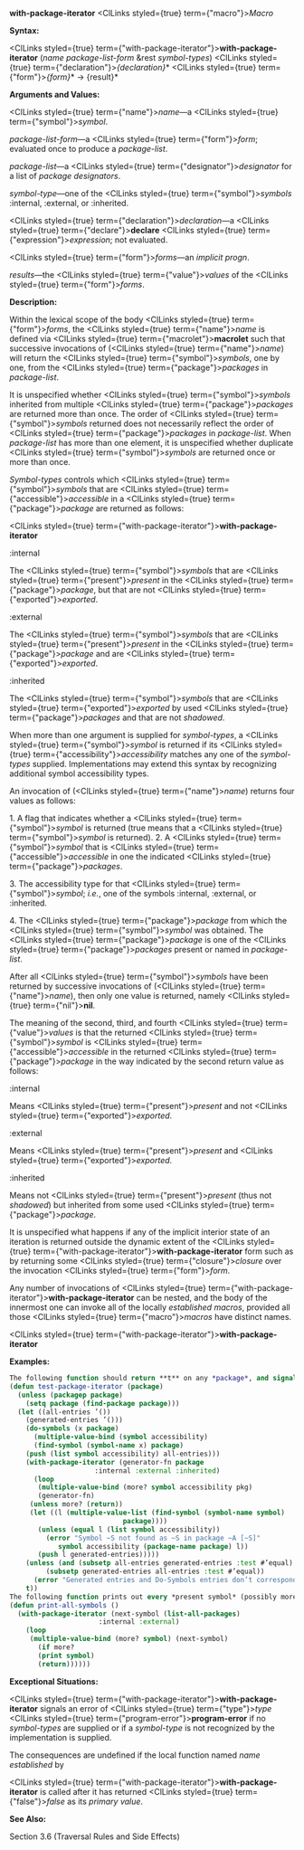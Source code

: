 **with-package-iterator** <ClLinks styled={true} term={"macro"}><i>Macro</i></ClLinks> 



**Syntax:** 



<ClLinks styled={true} term={"with-package-iterator"}><b>with-package-iterator</b></ClLinks> (*name package-list-form* &amp;rest *symbol-types*) <ClLinks styled={true} term={"declaration"}><i>\{declaration\}</i></ClLinks>\* <ClLinks styled={true} term={"form"}><i>\{form\}</i></ClLinks>\* → \{result\}\* 



**Arguments and Values:** 



<ClLinks styled={true} term={"name"}><i>name</i></ClLinks>—a <ClLinks styled={true} term={"symbol"}><i>symbol</i></ClLinks>. 



*package-list-form*—a <ClLinks styled={true} term={"form"}><i>form</i></ClLinks>; evaluated once to produce a *package-list*. 



*package-list*—a <ClLinks styled={true} term={"designator"}><i>designator</i></ClLinks> for a list of *package designators*. 



*symbol-type*—one of the <ClLinks styled={true} term={"symbol"}><i>symbols</i></ClLinks> :internal, :external, or :inherited. 



<ClLinks styled={true} term={"declaration"}><i>declaration</i></ClLinks>—a <ClLinks styled={true} term={"declare"}><b>declare</b></ClLinks> <ClLinks styled={true} term={"expression"}><i>expression</i></ClLinks>; not evaluated. 



<ClLinks styled={true} term={"form"}><i>forms</i></ClLinks>—an *implicit progn*. 



*results*—the <ClLinks styled={true} term={"value"}><i>values</i></ClLinks> of the <ClLinks styled={true} term={"form"}><i>forms</i></ClLinks>. 



**Description:** 



Within the lexical scope of the body <ClLinks styled={true} term={"form"}><i>forms</i></ClLinks>, the <ClLinks styled={true} term={"name"}><i>name</i></ClLinks> is defined via <ClLinks styled={true} term={"macrolet"}><b>macrolet</b></ClLinks> such that successive invocations of (<ClLinks styled={true} term={"name"}><i>name</i></ClLinks>) will return the <ClLinks styled={true} term={"symbol"}><i>symbols</i></ClLinks>, one by one, from the <ClLinks styled={true} term={"package"}><i>packages</i></ClLinks> in *package-list*. 



It is unspecified whether <ClLinks styled={true} term={"symbol"}><i>symbols</i></ClLinks> inherited from multiple <ClLinks styled={true} term={"package"}><i>packages</i></ClLinks> are returned more than once. The order of <ClLinks styled={true} term={"symbol"}><i>symbols</i></ClLinks> returned does not necessarily reflect the order of <ClLinks styled={true} term={"package"}><i>packages</i></ClLinks> in *package-list*. When *package-list* has more than one element, it is unspecified whether duplicate <ClLinks styled={true} term={"symbol"}><i>symbols</i></ClLinks> are returned once or more than once. 



*Symbol-types* controls which <ClLinks styled={true} term={"symbol"}><i>symbols</i></ClLinks> that are <ClLinks styled={true} term={"accessible"}><i>accessible</i></ClLinks> in a <ClLinks styled={true} term={"package"}><i>package</i></ClLinks> are returned as follows: 



 



 



<ClLinks styled={true} term={"with-package-iterator"}><b>with-package-iterator</b></ClLinks> 



:internal 



The <ClLinks styled={true} term={"symbol"}><i>symbols</i></ClLinks> that are <ClLinks styled={true} term={"present"}><i>present</i></ClLinks> in the <ClLinks styled={true} term={"package"}><i>package</i></ClLinks>, but that are not <ClLinks styled={true} term={"exported"}><i>exported</i></ClLinks>. 



:external 



The <ClLinks styled={true} term={"symbol"}><i>symbols</i></ClLinks> that are <ClLinks styled={true} term={"present"}><i>present</i></ClLinks> in the <ClLinks styled={true} term={"package"}><i>package</i></ClLinks> and are <ClLinks styled={true} term={"exported"}><i>exported</i></ClLinks>. 



:inherited 



The <ClLinks styled={true} term={"symbol"}><i>symbols</i></ClLinks> that are <ClLinks styled={true} term={"exported"}><i>exported</i></ClLinks> by used <ClLinks styled={true} term={"package"}><i>packages</i></ClLinks> and that are not *shadowed*. 



When more than one argument is supplied for *symbol-types*, a <ClLinks styled={true} term={"symbol"}><i>symbol</i></ClLinks> is returned if its <ClLinks styled={true} term={"accessibility"}><i>accessibility</i></ClLinks> matches any one of the *symbol-types* supplied. Implementations may extend this syntax by recognizing additional symbol accessibility types. 



An invocation of (<ClLinks styled={true} term={"name"}><i>name</i></ClLinks>) returns four values as follows: 



1\. A flag that indicates whether a <ClLinks styled={true} term={"symbol"}><i>symbol</i></ClLinks> is returned (true means that a <ClLinks styled={true} term={"symbol"}><i>symbol</i></ClLinks> is returned). 2. A <ClLinks styled={true} term={"symbol"}><i>symbol</i></ClLinks> that is <ClLinks styled={true} term={"accessible"}><i>accessible</i></ClLinks> in one the indicated <ClLinks styled={true} term={"package"}><i>packages</i></ClLinks>. 



3\. The accessibility type for that <ClLinks styled={true} term={"symbol"}><i>symbol</i></ClLinks>; *i.e.*, one of the symbols :internal, :external, or :inherited. 



4\. The <ClLinks styled={true} term={"package"}><i>package</i></ClLinks> from which the <ClLinks styled={true} term={"symbol"}><i>symbol</i></ClLinks> was obtained. The <ClLinks styled={true} term={"package"}><i>package</i></ClLinks> is one of the <ClLinks styled={true} term={"package"}><i>packages</i></ClLinks> present or named in *package-list*. 



After all <ClLinks styled={true} term={"symbol"}><i>symbols</i></ClLinks> have been returned by successive invocations of (<ClLinks styled={true} term={"name"}><i>name</i></ClLinks>), then only one value is returned, namely <ClLinks styled={true} term={"nil"}><b>nil</b></ClLinks>. 



The meaning of the second, third, and fourth <ClLinks styled={true} term={"value"}><i>values</i></ClLinks> is that the returned <ClLinks styled={true} term={"symbol"}><i>symbol</i></ClLinks> is <ClLinks styled={true} term={"accessible"}><i>accessible</i></ClLinks> in the returned <ClLinks styled={true} term={"package"}><i>package</i></ClLinks> in the way indicated by the second return value as follows: 



:internal 



Means <ClLinks styled={true} term={"present"}><i>present</i></ClLinks> and not <ClLinks styled={true} term={"exported"}><i>exported</i></ClLinks>. 



:external 



Means <ClLinks styled={true} term={"present"}><i>present</i></ClLinks> and <ClLinks styled={true} term={"exported"}><i>exported</i></ClLinks>. 



:inherited 



Means not <ClLinks styled={true} term={"present"}><i>present</i></ClLinks> (thus not *shadowed*) but inherited from some used <ClLinks styled={true} term={"package"}><i>package</i></ClLinks>. 



It is unspecified what happens if any of the implicit interior state of an iteration is returned outside the dynamic extent of the <ClLinks styled={true} term={"with-package-iterator"}><b>with-package-iterator</b></ClLinks> form such as by returning some <ClLinks styled={true} term={"closure"}><i>closure</i></ClLinks> over the invocation <ClLinks styled={true} term={"form"}><i>form</i></ClLinks>. 



Any number of invocations of <ClLinks styled={true} term={"with-package-iterator"}><b>with-package-iterator</b></ClLinks> can be nested, and the body of the innermost one can invoke all of the locally *established macros*, provided all those <ClLinks styled={true} term={"macro"}><i>macros</i></ClLinks> have distinct names. 







 



 



<ClLinks styled={true} term={"with-package-iterator"}><b>with-package-iterator</b></ClLinks> 



**Examples:**
```lisp
The following function should return **t** on any *package*, and signal an error if the usage of **with-package-iterator** does not agree with the corresponding usage of **do-symbols**. 
(defun test-package-iterator (package) 
  (unless (packagep package) 
    (setq package (find-package package))) 
  (let ((all-entries ’()) 
	(generated-entries ’())) 
    (do-symbols (x package) 
      (multiple-value-bind (symbol accessibility) 
	  (find-symbol (symbol-name x) package) 
	(push (list symbol accessibility) all-entries))) 
    (with-package-iterator (generator-fn package 
					 :internal :external :inherited) 
      (loop 
       (multiple-value-bind (more? symbol accessibility pkg) 
	   (generator-fn) 
	 (unless more? (return)) 
	 (let ((l (multiple-value-list (find-symbol (symbol-name symbol) 
						    package)))) 
	   (unless (equal l (list symbol accessibility)) 
	     (error "Symbol ~S not found as ~S in package ~A [~S]" 
		    symbol accessibility (package-name package) l)) 
	   (push l generated-entries))))) 
    (unless (and (subsetp all-entries generated-entries :test #’equal) 
		 (subsetp generated-entries all-entries :test #’equal)) 
      (error "Generated entries and Do-Symbols entries don’t correspond")) 
    t)) 
The following function prints out every *present symbol* (possibly more than once): 
(defun print-all-symbols () 
  (with-package-iterator (next-symbol (list-all-packages) 
				      :internal :external) 
    (loop 
     (multiple-value-bind (more? symbol) (next-symbol) 
       (if more? 
	   (print symbol) 
	   (return)))))) 
```
**Exceptional Situations:** 



<ClLinks styled={true} term={"with-package-iterator"}><b>with-package-iterator</b></ClLinks> signals an error of <ClLinks styled={true} term={"type"}><i>type</i></ClLinks> <ClLinks styled={true} term={"program-error"}><b>program-error</b></ClLinks> if no *symbol-types* are supplied or if a *symbol-type* is not recognized by the implementation is supplied. 



The consequences are undefined if the local function named *name established* by 



 



 



<ClLinks styled={true} term={"with-package-iterator"}><b>with-package-iterator</b></ClLinks> is called after it has returned <ClLinks styled={true} term={"false"}><i>false</i></ClLinks> as its *primary value*. 



**See Also:** 



Section 3.6 (Traversal Rules and Side Effects) 



